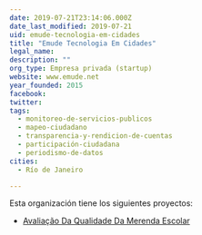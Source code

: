 ```yaml
---
date: 2019-07-21T23:14:06.000Z
date_last_modified: 2019-07-21
uid: emude-tecnologia-em-cidades
title: "Emude Tecnologia Em Cidades"
legal_name: 
description: ""
org_type: Empresa privada (startup)
website: www.emude.net
year_founded: 2015
facebook: 
twitter: 
tags:
  - monitoreo-de-servicios-publicos
  - mapeo-ciudadano
  - transparencia-y-rendicion-de-cuentas
  - participación-ciudadana
  - periodismo-de-datos
cities: 
  - Río de Janeiro

---
```


Esta organización tiene los siguientes proyectos:

- [Avaliação Da Qualidade Da Merenda Escolar](/proyectos/avaliacão-da-qualidade-da-merenda-escolar)
